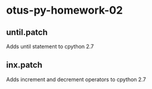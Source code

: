 # otus-py-homework-02
## until.patch
 Adds until statement to cpython 2.7
## inx.patch
 Adds increment and decrement operators to cpython 2.7

